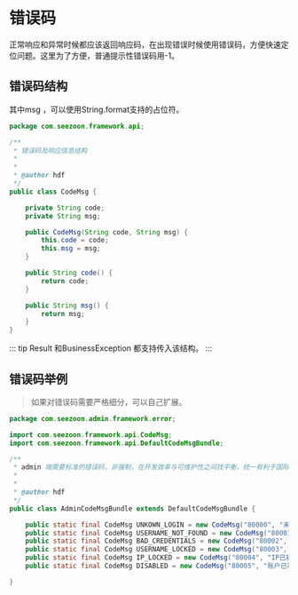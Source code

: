 # 错误码

正常响应和异常时候都应该返回响应码，在出现错误时候使用错误码，方便快速定位问题。这里为了方便，普通提示性错误码用-1。

## 错误码结构

其中msg ，可以使用String.format支持的占位符。

```java
package com.seezoon.framework.api;

/**
 * 错误码及响应信息结构
 *
 *
 * @author hdf
 */
public class CodeMsg {

    private String code;
    private String msg;

    public CodeMsg(String code, String msg) {
        this.code = code;
        this.msg = msg;
    }

    public String code() {
        return code;
    }

    public String msg() {
        return msg;
    }
}

```

::: tip
Result 和BusinessException 都支持传入该结构。
:::

## 错误码举例

> 如果对错误码需要严格细分，可以自己扩展。

```java
package com.seezoon.admin.framework.error;

import com.seezoon.framework.api.CodeMsg;
import com.seezoon.framework.api.DefaultCodeMsgBundle;

/**
 * admin 端需要标准的错误码，非强制，在开发效率与可维护性之间找平衡，统一有利于国际化及后续监控支持
 *
 *
 * @author hdf
 */
public class AdminCodeMsgBundle extends DefaultCodeMsgBundle {

    public static final CodeMsg UNKOWN_LOGIN = new CodeMsg("80000", "未知登录错误，请联系管理员,%s");
    public static final CodeMsg USERNAME_NOT_FOUND = new CodeMsg("80001", "账户密码错误,连续错误5次将锁定24小时");
    public static final CodeMsg BAD_CREDENTIALS = new CodeMsg("80002", "账户密码错误,连续错误5次将锁定24小时");
    public static final CodeMsg USERNAME_LOCKED = new CodeMsg("80003", "账户已被锁定");
    public static final CodeMsg IP_LOCKED = new CodeMsg("80004", "IP已被锁定");
    public static final CodeMsg DISABLED = new CodeMsg("80005", "账户已被禁用");

}
```

